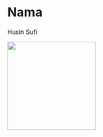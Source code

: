 # Nama
Husin Sufi

<img src="https://www.google.com/url?sa=i&url=https%3A%2F%2Fm.youtube.com%2Fchannel%2FUCqFgJ19yc7YnS_c83-dOI_w&psig=AOvVaw1iWRQI1N5JSSoXJIGurZZt&ust=1634531813437000&source=images&cd=vfe&ved=0CAsQjRxqFwoTCPiIudXP0PMCFQAAAAAdAAAAABAI" width="200" height="200" align="center"/>

